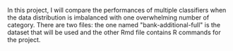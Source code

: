 In this project, I will compare the performances of multiple classifiers when the data distribution is imbalanced with one overwhelming number of category. There are two files: the one named "bank-additional-full" is the dataset that will be used and the other Rmd file contains R commands for the project. 
